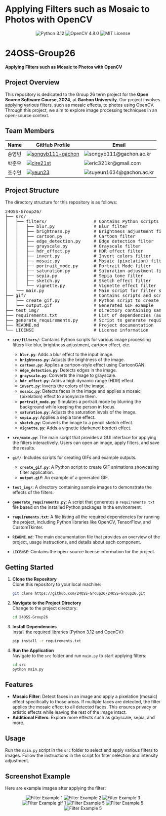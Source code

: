 <p align="center">
  <h1>Applying Filters such as Mosaic to Photos with OpenCV</h1>
</p>

<p align="center">
  <img src="https://img.shields.io/badge/Python-3.12-blue?logo=python&logoColor=white" alt="Python 3.12">
  <img src="https://img.shields.io/badge/OpenCV-4.8.0-green?logo=opencv&logoColor=white" alt="OpenCV 4.8.0">
  <img src="https://img.shields.io/badge/License-MIT-yellow?logo=license&logoColor=white" alt="MIT License">
</p>


# 24OSS-Group26  
**Applying Filters such as Mosaic to Photos with OpenCV**

## Project Overview
This repository is dedicated to the Group 26 term project for the **Open Source Software Course, 2024**, at **Gachon University**. Our project involves applying various filters, such as mosaic effects, to photos using OpenCV. Through this project, we aim to explore image processing techniques in an open-source context.

## Team Members
| Name    | GitHub Profile                                         | Email                                                |
|---------|--------------------------------------------------------|------------------------------------------------------|
| 송영빈   | [<img src="https://img.shields.io/badge/GitHub-songyb111--gachon-black?logo=github" alt="songyb111-gachon">](https://github.com/songyb111-gachon) | <img src="https://img.shields.io/badge/songyb111@gachon.ac.kr-blue" alt="songyb111@gachon.ac.kr"> |
| 박준우   | [<img src="https://img.shields.io/badge/GitHub-cire21st-black?logo=github" alt="cire21st">](https://github.com/cire21st)               | <img src="https://img.shields.io/badge/eric321kr@gmail.com-blue" alt="eric321kr@gmail.com">  |
| 조수연   | [<img src="https://img.shields.io/badge/GitHub-yeun23-black?logo=github" alt="yeun23">](https://github.com/yeun23)                   | <img src="https://img.shields.io/badge/suyeun1634@gachon.ac.kr-blue" alt="suyeun1634@gachon.ac.kr"> | 


## Project Structure
The directory structure for this repository is as follows:

<pre>
24OSS-Group26/
├── src/
│   ├── filters/                  # Contains Python scripts for each filter
│   │   ├── blur.py               # Blur filter
│   │   ├── brightness.py         # Brightness adjustment filter
│   │   ├── cartoon.py            # Cartoon filter
│   │   ├── edge_detection.py     # Edge detection filter
│   │   ├── grayscale.py          # Grayscale filter
│   │   ├── hdr_effect.py         # HDR effect filter
│   │   ├── invert.py             # Invert colors filter
│   │   ├── mosaic.py             # Mosaic (pixelation) filter
│   │   ├── portrait_mode.py      # Portrait Mode filter
│   │   ├── saturation.py         # Saturation adjustment filter
│   │   ├── sepia.py              # Sepia tone filter
│   │   ├── sketch.py             # Sketch effect filter
│   │   └── vignette.py           # Vignette effect filter
│   └── main.py                   # Main script for filter selection and application
├── gif/                          # Contains scripts and screenshots to create GIFs
│   ├── create_gif.py             # Python script to create GIFs
│   └── output.gif                # Generated GIF example
├── test_img/                     # Directory containing sample images
├── requirements.txt              # List of dependencies (auto-generated)
├── generate_requirements.py      # Script to generate requirements.txt
├── README.md                     # Project documentation
└── LICENSE                       # License information
</pre>

- **`src/filters/`**: Contains Python scripts for various image processing filters like blur, brightness adjustment, cartoon effect, etc.
  - **`blur.py`**: Adds a blur effect to the input image.
  - **`brightness.py`**: Adjusts the brightness of the image.
  - **`cartoon.py`**: Applies a cartoon-style effect using CartoonGAN.
  - **`edge_detection.py`**: Detects edges in the image.
  - **`grayscale.py`**: Converts the image to grayscale.
  - **`hdr_effect.py`**: Adds a high dynamic range (HDR) effect.
  - **`invert.py`**: Inverts the colors of the image.
  - **`mosaic.py`**: Detects faces in the image and applies a mosaic (pixelation) effect to anonymize them.
  - **`portrait_mode.py`**: Simulates a portrait mode by blurring the background while keeping the person in focus.
  - **`saturation.py`**: Adjusts the saturation levels of the image.
  - **`sepia.py`**: Applies a sepia tone effect.
  - **`sketch.py`**: Converts the image to a pencil sketch effect.
  - **`vignette.py`**: Adds a vignette (darkened border) effect.

- **`src/main.py`**: The main script that provides a GUI interface for applying the filters interactively. Users can open an image, apply filters, and save the results.

- **`gif/`**: Includes scripts for creating GIFs and example outputs.
  - **`create_gif.py`**: A Python script to create GIF animations showcasing filter application.
  - **`output.gif`**: An example of a generated GIF.

- **`test_img/`**: A directory containing sample images to demonstrate the effects of the filters.

- **`generate_requirements.py`**: A script that generates a `requirements.txt` file based on the installed Python packages in the environment.

- **`requirements.txt`**: A file listing all the required dependencies for running the project, including Python libraries like OpenCV, TensorFlow, and CustomTkinter.

- **`README.md`**: The main documentation file that provides an overview of the project, usage instructions, and details about each component.

- **`LICENSE`**: Contains the open-source license information for the project.



## Getting Started

1. **Clone the Repository**  
   Clone this repository to your local machine:
   ```bash
   git clone https://github.com/24OSS-Group26/24OSS-Group26.git
   ```
   
2. **Navigate to the Project Directory**  
   Change to the project directory:
   ```bash
   cd 24OSS-Group26
   ```

3. **Install Dependencies**  
   Install the required libraries (Python 3.12 and OpenCV):
   ```bash
   pip install -r requirements.txt
   ```

4. **Run the Application**  
   Navigate to the `src` folder and run `main.py` to start applying filters:
   ```bash
   cd src
   python main.py
   ```

## Features
- **Mosaic Filter**: Detect faces in an image and apply a pixelation (mosaic) effect specifically to those areas. If multiple faces are detected, the filter applies the mosaic effect to all detected faces. This ensures privacy or artistic effects while leaving the rest of the image intact.
- **Additional Filters**: Explore more effects such as grayscale, sepia, and more.

## Usage
Run the `main.py` script in the `src` folder to select and apply various filters to images. Follow the instructions in the script for filter selection and intensity adjustment.

## Screenshot Example
Here are example images after applying the filter:

<p align="center">
  <img src="README_img/6.png" alt="Filter Example 1">
  <img src="README_img/7.png" alt="Filter Example 2">
  <img src="README_img/8.png" alt="Filter Example 3">
  <img src="README_img/gif/output.gif" alt="Filter Example gif 1">
  <img src="README_img/9.png" alt="Filter Example 5">
  <img src="README_img/10.png" alt="Filter Example 5">
  <img src="README_img/11.png" alt="Filter Example 5">
</p>

